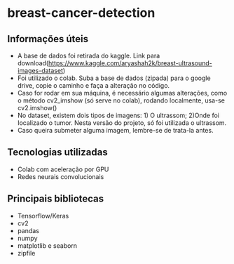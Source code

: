# breast-cancer-detection

## Informações úteis
- A base de dados foi retirada do kaggle. Link para download(https://www.kaggle.com/aryashah2k/breast-ultrasound-images-dataset)
- Foi utilizado o colab. Suba a base de dados (zipada) para o google drive, copie o caminho e faça a alteração no código.
- Caso for rodar em sua máquina, é necessário algumas alterações, como o método cv2_imshow (só serve no colab), rodando localmente, usa-se cv2.imshow()
- No dataset, existem dois tipos de imagens: 1) O ultrassom; 2)Onde foi localizado o tumor. Nesta versão do projeto, só foi utilizada o ultrassom.
- Caso queira submeter alguma imagem, lembre-se de trata-la antes.


## Tecnologias utilizadas
- Colab com aceleração por GPU
- Redes neurais convolucionais


## Principais bibliotecas
- Tensorflow/Keras
- cv2
- pandas
- numpy
- matplotlib e seaborn
- zipfile


